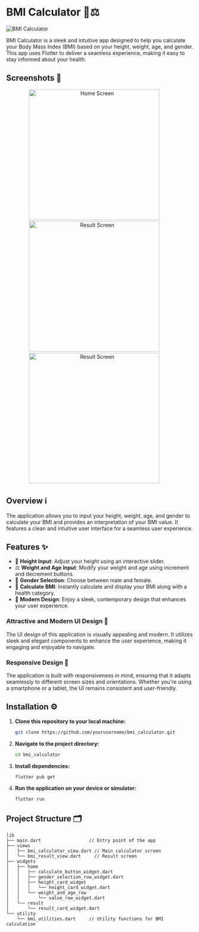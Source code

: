 # BMI Calculator 📱⚖️

![BMI Calculator]([https://your_image_url_here](https://github.com/user-attachments/assets/64a6c2b0-be4f-404c-82d8-90e5f1fab5e0))

BMI Calculator is a sleek and intuitive app designed to help you calculate your Body Mass Index (BMI) based on your height, weight, age, and gender. This app uses Flutter to deliver a seamless experience, making it easy to stay informed about your health.

## Screenshots 📸

<div align="center">
  <img alt="Home Screen" src="https://github.com/user-attachments/assets/483b39c4-7195-4596-9567-25048b75be89" height="350">
&nbsp; &nbsp; &nbsp; &nbsp;
  <img alt="Result Screen" src="https://github.com/user-attachments/assets/7be63f4c-811e-46c6-8c7d-5c94c54f7b7e" height="350">
&nbsp; &nbsp; &nbsp; &nbsp;
    <img alt="Result Screen" src="https://github.com/user-attachments/assets/2d46e3e6-157b-4dac-8f94-a4876da2df6b" height="350">
&nbsp; &nbsp; &nbsp; &nbsp;

</div>

## Overview ℹ️

The application allows you to input your height, weight, age, and gender to calculate your BMI and provides an interpretation of your BMI value. It features a clean and intuitive user interface for a seamless user experience.

## Features ✨

- 📏 **Height Input**: Adjust your height using an interactive slider.
- ⚖️ **Weight and Age Input**: Modify your weight and age using increment and decrement buttons.
- 🧍 **Gender Selection**: Choose between male and female.
- 🧮 **Calculate BMI**: Instantly calculate and display your BMI along with a health category.
- 🎨 **Modern Design**: Enjoy a sleek, contemporary design that enhances your user experience.

### Attractive and Modern UI Design 💫

The UI design of this application is visually appealing and modern. It utilizes sleek and elegant components to enhance the user experience, making it engaging and enjoyable to navigate.

### Responsive Design 📏

The application is built with responsiveness in mind, ensuring that it adapts seamlessly to different screen sizes and orientations. Whether you're using a smartphone or a tablet, the UI remains consistent and user-friendly.

## Installation ⚙️

1. **Clone this repository to your local machine:**
    ```bash
    git clone https://github.com/yourusername/bmi_calculator.git
    ```

2. **Navigate to the project directory:**
    ```bash
    cd bmi_calculator
    ```

3. **Install dependencies:**
    ```bash
    flutter pub get
    ```

4. **Run the application on your device or simulator:**
    ```bash
    flutter run
    ```

## Project Structure 🗂️

```plaintext
lib
├── main.dart                  // Entry point of the app
├── views
│   ├── bmi_calculator_view.dart // Main calculator screen
│   └── bmi_result_view.dart     // Result screen
├── widgets
│   ├── home
│   │   ├── calculate_button_widget.dart
│   │   ├── gender_selection_row_widget.dart
│   │   ├── height_card_widget
│   │   │   └── height_card_widget.dart
│   │   └── weight_and_age_row
│   │       └── value_row_widget.dart
│   └── result
│       └── result_card_widget.dart
└── utility
    └── bmi_utilities.dart     // Utility functions for BMI calculation
